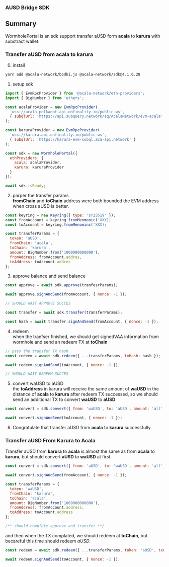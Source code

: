 ### AUSD Bridge SDK

## Summary
WormholePortal is an sdk support transfer aUSD form **acala** to **karura** with substract wallet.

### Transfer aUSD from acala to karura
0. install
```bash
yarn add @acala-network/bodhi.js @acala-network/sdk@4.1.6.28
```
1. setup sdk
```javascript
import { EvmRpcProvider } from '@acala-network/eth-providers';
import { BigNumber } from 'ethers';

const acalaProvider = new EvmRpcProvider(
  'wss://acala-polkadot.api.onfinality.io/public-ws',
  { subqlUrl: 'https://api.subquery.network/sq/AcalaNetwork/evm-acala' }
);

const karuraProvider = new EvmRpcProvider(
  'wss://karura.api.onfinality.io/public-ws',
  { subqlUrl: 'https://karura-evm-subql.aca-api.network' }
);

const sdk = new WormholePortal({
  ethProviders: {
    acala: acalaProvider,
    karura: karuraProvider
  }
});

await sdk.isReady;
```

2. parper the transfer params     
**fromChain** and **toChain** address were both bounded the EVM address when cross aUSD is better.
```javascript
const keyring = new Keyring({ type: 'sr25519' });
const fromAccount = keyring.fromMenmonic('XXX);
const toAccount = keyring.fromMenominc('XXX);

const transferParams = {
  token: 'aUSD',
  fromChain: 'acala',
  toChain: 'karura',
  amount: BigNumber.from('1000000000000'),
  fromAddress: fromAccount.addres,
  toAddress: toAccount.addres
};
```

3. approve balance and send balance        
```javascript
const approve = await sdk.approve(tranfesrParams);

await approve.signAndSend(fromAccount, { nonce: -1 });

// SHOULD WAIT APPROVE SUCCES

const transfer = await sdk.transfer(transferParams);

const hash = await transfer.signAndSend(fromAccount, { nonce: -1 });
```

4. redeem  
when the tranfser finished, we should get signedVAA information from wormhole and send an redeem TX at **toChain**
```javascript
// pass the transfer TX hash 
const redeem = await sdk.redeem({ ...transferParams, txHash: hash });

await redeem.signAndSend(toAccount, { nonce: -1 });

// SHOULD WAIT REDEEM SUCCES
```

5. convert waUSD to aUSD        
the **toAddress** in karura will receive the same amount of **waUSD** in the distance of **acala** to **karura** after redeem TX successed, so we should send an additional TX to convert **waUSD** to **aUSD**
```javascript
const convert = sdk.convert({ from: 'waUSD', to: 'aUSD', amount: 'all' });

await convert.signAndSend(toAccount, { nonce: -1 });
```

6. Congratulate that transfer aUSD from **acala** to **karura** successfully.

### Transfer aUSD From Karura to Acala   
Transfer aUSD from **karura** to **acala** is almost the same as from **acala** to **karura**, but should convert **aUSD** to **waUSD** at first.

```javascript
const convert = sdk.convert({ from: 'aUSD', to: 'waUSD', amount: 'all', address: transferParams.toAddress });

await convert.signAndSend(fromAccount, { nonce: -1 });

const transferParams = {
  token: 'waUSD',
  fromChain: 'karura',
  toChain: 'acala',
  amount: BigNumber.from('1000000000000'),
  fromAddress: fromAccount.address,
  toAddress: toAccount.address
};

/** should complete approve and transfer **/
```

and then when the TX complated, we should redeem at **toChain**, but becareful this time should redeem *aUSD*.
```javascript
const redeem = await sdk.redeem({ ...transferParams, token: 'aUSD', txHash: hash });

await redeem.signAndSend(toAccount, { nonce: -1 });
```
